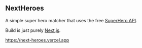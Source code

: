 ## NextHeroes

A simple super hero matcher that uses the free [SuperHero API](https://superheroapi.com/).

Build is just purely [Next.js](https://nextjs.org/).

https://next-heroes.vercel.app